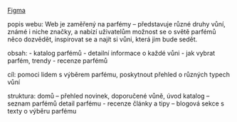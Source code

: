 [Figma](https://www.figma.com/design/TmDmYhiAckfaJH16wMvkje/Proch%C3%A1zkaTom%C3%A1%C5%A1?t=22SgCWBWPQiFd9Q5-1)

popis webu: Web je zaměřený na parfémy – představuje různé druhy vůní, známé i niche značky, a nabízí uživatelům možnost se o světě parfémů něco dozvědět, inspirovat se a najít si vůni, která jim bude sedět.

obsah: - katalog parfémů
       - detailní informace o každé vůni
       - jak vybrat parfém, trendy
       - recenze parfémů
       
cíl: pomoci lidem s výběrem parfému, poskytnout přehled o různých typech vůní

struktura: domů – přehled novinek, doporučené vůně, úvod
           katalog – seznam parfémů
           detail parfému - recenze
           články a tipy – blogová sekce s texty o výběru parfému
           

